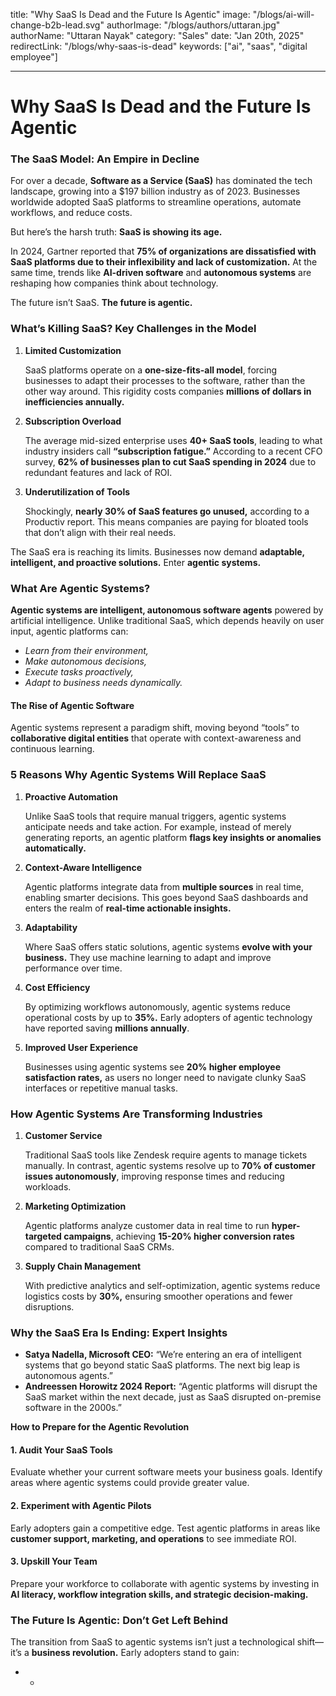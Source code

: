 title: "Why SaaS Is Dead and the Future Is Agentic"
image: "/blogs/ai-will-change-b2b-lead.svg"
authorImage: "/blogs/authors/uttaran.jpg"
authorName: "Uttaran Nayak"
category: "Sales"
date: "Jan 20th, 2025"
redirectLink: "/blogs/why-saas-is-dead"
keywords: ["ai", "saas", "digital employee"]

---

# **Why SaaS Is Dead and the Future Is Agentic**

### **The SaaS Model: An Empire in Decline**

For over a decade, **Software as a Service (SaaS)** has dominated the tech landscape, growing into a $197 billion industry as of 2023. Businesses worldwide adopted SaaS platforms to streamline operations, automate workflows, and reduce costs.

But here’s the harsh truth: **SaaS is showing its age.**

In 2024, Gartner reported that **75% of organizations are dissatisfied with SaaS platforms due to their inflexibility and lack of customization.** At the same time, trends like **AI-driven software** and **autonomous systems** are reshaping how companies think about technology.

The future isn’t SaaS. **The future is agentic.**

### **What’s Killing SaaS? Key Challenges in the Model**

1. **Limited Customization**
    
    SaaS platforms operate on a **one-size-fits-all model**, forcing businesses to adapt their processes to the software, rather than the other way around. This rigidity costs companies **millions of dollars in inefficiencies annually.**
    
2. **Subscription Overload**
    
    The average mid-sized enterprise uses **40+ SaaS tools**, leading to what industry insiders call **“subscription fatigue.”** According to a recent CFO survey, **62% of businesses plan to cut SaaS spending in 2024** due to redundant features and lack of ROI.
    
3. **Underutilization of Tools**
    
    Shockingly, **nearly 30% of SaaS features go unused,** according to a Productiv report. This means companies are paying for bloated tools that don’t align with their real needs.
    

The SaaS era is reaching its limits. Businesses now demand **adaptable, intelligent, and proactive solutions.** Enter **agentic systems.**

### **What Are Agentic Systems?**

**Agentic systems are intelligent, autonomous software agents** powered by artificial intelligence. Unlike traditional SaaS, which depends heavily on user input, agentic platforms can:

- *Learn from their environment,*
- *Make autonomous decisions,*
- *Execute tasks proactively,*
- *Adapt to business needs dynamically.*

#### **The Rise of Agentic Software**

Agentic systems represent a paradigm shift, moving beyond “tools” to **collaborative digital entities** that operate with context-awareness and continuous learning.

### **5 Reasons Why Agentic Systems Will Replace SaaS**

1. **Proactive Automation**
    
    Unlike SaaS tools that require manual triggers, agentic systems anticipate needs and take action. For example, instead of merely generating reports, an agentic platform **flags key insights or anomalies automatically.**
    
2. **Context-Aware Intelligence**
    
    Agentic platforms integrate data from **multiple sources** in real time, enabling smarter decisions. This goes beyond SaaS dashboards and enters the realm of **real-time actionable insights.**
    
3. **Adaptability**
    
    Where SaaS offers static solutions, agentic systems **evolve with your business.** They use machine learning to adapt and improve performance over time.
    
4. **Cost Efficiency**
    
    By optimizing workflows autonomously, agentic systems reduce operational costs by up to **35%.** Early adopters of agentic technology have reported saving **millions annually**.
    
5. **Improved User Experience**
    
    Businesses using agentic systems see **20% higher employee satisfaction rates,** as users no longer need to navigate clunky SaaS interfaces or repetitive manual tasks.
    

### **How Agentic Systems Are Transforming Industries**

1. **Customer Service**
    
    Traditional SaaS tools like Zendesk require agents to manage tickets manually. In contrast, agentic systems resolve up to **70% of customer issues autonomously**, improving response times and reducing workloads.
    
2. **Marketing Optimization**
    
    Agentic platforms analyze customer data in real time to run **hyper-targeted campaigns**, achieving **15-20% higher conversion rates** compared to traditional SaaS CRMs.
    
3. **Supply Chain Management**
    
    With predictive analytics and self-optimization, agentic systems reduce logistics costs by **30%,** ensuring smoother operations and fewer disruptions.
    

### **Why the SaaS Era Is Ending: Expert Insights**

- **Satya Nadella, Microsoft CEO:** “We’re entering an era of intelligent systems that go beyond static SaaS platforms. The next big leap is autonomous agents.”
- **Andreessen Horowitz 2024 Report:** “Agentic platforms will disrupt the SaaS market within the next decade, just as SaaS disrupted on-premise software in the 2000s.”

**How to Prepare for the Agentic Revolution**

#### **1. Audit Your SaaS Tools**

Evaluate whether your current software meets your business goals. Identify areas where agentic systems could provide greater value.

#### **2. Experiment with Agentic Pilots**

Early adopters gain a competitive edge. Test agentic platforms in areas like **customer support, marketing, and operations** to see immediate ROI.

#### **3. Upskill Your Team**

Prepare your workforce to collaborate with agentic systems by investing in **AI literacy, workflow integration skills, and strategic decision-making.**

### **The Future Is Agentic: Don’t Get Left Behind**

The transition from SaaS to agentic systems isn’t just a technological shift—it’s a **business revolution.** Early adopters stand to gain:

- * 